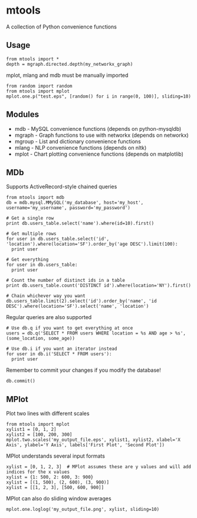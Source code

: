 mtools
======

A collection of Python convenience functions

Usage
-----
    from mtools import *
    depth = mgraph.directed.depth(my_networkx_graph)

mplot, mlang and mdb must be manually imported

    from random import random
    from mtools import mplot
    mplot.one.p("test.eps", [random() for i in range(0, 100)], sliding=10)

Modules
-------
* mdb - MySQL convenience functions (depends on python-mysqldb)
* mgraph - Graph functions to use with networkx (depends on networkx)
* mgroup - List and dictionary convenience functions
* mlang - NLP convenience functions (depends on nltk)
* mplot - Chart plotting convenience functions (depends on matplotlib)

MDb
---
Supports ActiveRecord-style chained queries

    from mtools import mdb
    db = mdb.mysql.MMySQL('my_database', host='my_host', username='my_username', password='my_password')
    
    # Get a single row
    print db.users_table.select('name').where(id=10).first()
    
    # Get multiple rows
    for user in db.users_table.select('id', 'location').where(location='SF').order_by('age DESC').limit(100):
      print user
    
    # Get everything
    for user in db.users_table:
      print user

    # Count the number of distinct ids in a table
    print db.users_table.count('DISTINCT id').where(location='NY').first()

    # Chain whichever way you want
    db.users_table.limit(2).select('id').order_by('name', 'id DESC').where(location='SF').select('name', 'location')

Regular queries are also supported

    # Use db.q if you want to get everything at once
    users = db.q('SELECT * FROM users WHERE location = %s AND age > %s', (some_location, some_age))

    # Use db.i if you want an iterator instead
    for user in db.i('SELECT * FROM users'):
      print user

Remember to commit your changes if you modify the database!

    db.commit()

MPlot
-----
Plot two lines with different scales

    from mtools import mplot
    xylist1 = [0, 1, 2]
    xylist2 = [100, 200, 300]
    mplot.two.scales('my_output_file.eps', xylist1, xylist2, xlabel='X Axis', ylabel='Y Axis', labels['First Plot', 'Second Plot'])

MPlot understands several input formats

    xylist = [0, 1, 2, 3]  # MPlot assumes these are y values and will add indices for the x values
    xylist = {1: 500, 2: 600, 3: 900}
    xylist = [(1, 500), (2, 600), (3, 900)]
    xylist = [[1, 2, 3], [500, 600, 900]]

MPlot can also do sliding window averages

    mplot.one.loglog('my_output_file.png', xylist, sliding=10)
